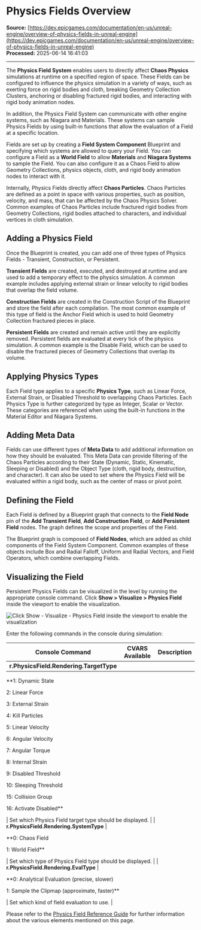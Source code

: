 # Physics Fields Overview

**Source:** [https://dev.epicgames.com/documentation/en-us/unreal-engine/overview-of-physics-fields-in-unreal-engine](https://dev.epicgames.com/documentation/en-us/unreal-engine/overview-of-physics-fields-in-unreal-engine)  
**Processed:** 2025-06-14 16:41:03

---

The **Physics Field System** enables users to directly affect **Chaos Physics** simulations at runtime on a specified region of space. These Fields can be configured to influence the physics simulation in a variety of ways, such as exerting force on rigid bodies and cloth, breaking Geometry Collection Clusters, anchoring or disabling fractured rigid bodies, and interacting with rigid body animation nodes.

In addition, the Physics Field System can communicate with other engine systems, such as Niagara and Materials. These systems can sample Physics Fields by using built-in functions that allow the evaluation of a Field at a specific location.

Fields are set up by creating a **Field System Component** Blueprint and specifying which systems are allowed to query your Field. You can configure a Field as a **World Field** to allow **Materials** and **Niagara Systems** to sample the Field. You can also configure it as a Chaos Field to allow Geometry Collections, physics objects, cloth, and rigid body animation nodes to interact with it.

Internally, Physics Fields directly affect **Chaos Particles**. Chaos Particles are defined as a point in space with various properties, such as position, velocity, and mass, that can be affected by the Chaos Physics Solver. Common examples of Chaos Particles include fractured rigid bodies from Geometry Collections, rigid bodies attached to characters, and individual vertices in cloth simulation.

## Adding a Physics Field

Once the Blueprint is created, you can add one of three types of Physics Fields - Transient, Construction, or Persistent.

**Transient Fields** are created, executed, and destroyed at runtime and are used to add a temporary effect to the physics simulation. A common example includes applying external strain or linear velocity to rigid bodies that overlap the field volume.

**Construction Fields** are created in the Construction Script of the Blueprint and store the field after each compilation. The most common example of this type of field is the Anchor Field which is used to hold Geometry Collection fractured pieces in place.

**Persistent Fields** are created and remain active until they are explicitly removed. Persistent fields are evaluated at every tick of the physics simulation. A common example is the Disable Field, which can be used to disable the fractured pieces of Geometry Collections that overlap its volume.

## Applying Physics Types

Each Field type applies to a specific **Physics Type**, such as Linear Force, External Strain, or Disabled Threshold to overlapping Chaos Particles. Each Physics Type is further categorized by type as Integer, Scalar or Vector. These categories are referenced when using the built-in functions in the Material Editor and Niagara Systems.

## Adding Meta Data

Fields can use different types of **Meta Data** to add additional information on how they should be evaluated. This Meta Data can provide filtering of the Chaos Particles according to their State (Dynamic, Static, Kinematic, Sleeping or Disabled) and the Object Type (cloth, rigid body, destruction, and character). It can also be used to set where the Physics Field will be evaluated within a rigid body, such as the center of mass or pivot point.

## Defining the Field

Each Field is defined by a Blueprint graph that connects to the **Field Node** pin of the **Add Transient Field**, **Add Construction Field**, or **Add Persistent Field** nodes. The graph defines the scope and properties of the Field.

The Blueprint graph is composed of **Field Nodes**, which are added as child components of the Field System Component. Common examples of these objects include Box and Radial Falloff, Uniform and Radial Vectors, and Field Operators, which combine overlapping Fields.

## Visualizing the Field

Persistent Physics Fields can be visualized in the level by running the appropriate console command. Click **Show > Visualize > Physics Field** inside the viewport to enable the visualization.

![Click Show - Visualize - Physics Field inside the viewport to enable the visualization](https://d1iv7db44yhgxn.cloudfront.net/documentation/images/b66a6525-51ae-4dfc-979e-3249fcd33edc/pf-overview-1.png)

Enter the following commands in the console during simulation:

| **Console Command** | **CVARS Available** | **Description** |
| --- | --- | --- |
| **r.PhysicsField.Rendering.TargetType** | 
\*\*1: Dynamic State

2: Linear Force

3: External Strain

4: Kill Particles

5: Linear Velocity

6: Angular Velocity

7: Angular Torque

8: Internal Strain

9: Disabled Threshold

10: Sleeping Threshold

15: Collision Group

16: Activate Disabled\*\*



 | Set which Physics Field target type should be displayed. |
| **r.PhysicsField.Rendering.SystemType** | 

\*\*0: Chaos Field

1: World Field\*\*



 | Set which type of Physics Field type should be displayed. |
| **r.PhysicsField.Rendering.EvalType** | 

\*\*0: Analytical Evaluation (precise, slower)

1: Sample the Clipmap (approximate, faster)\*\*



 | Set which kind of field evaluation to use. |

Please refer to the [Physics Field Reference Guide](/documentation/en-us/unreal-engine/reference-guide-for-physics-field-in-unreal-engine) for further information about the various elements mentioned on this page.